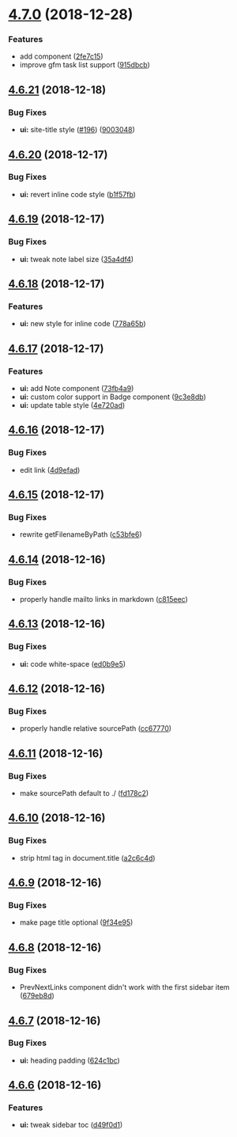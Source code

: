 # [4.7.0](https://github.com/leptosia/docute/compare/v4.6.21...v4.7.0) (2018-12-28)


### Features

* add <Gist> component ([2fe7c15](https://github.com/leptosia/docute/commit/2fe7c15))
* improve gfm task list support ([915dbcb](https://github.com/leptosia/docute/commit/915dbcb))

## [4.6.21](https://github.com/leptosia/docute/compare/v4.6.20...v4.6.21) (2018-12-18)


### Bug Fixes

* **ui:** site-title style ([#196](https://github.com/leptosia/docute/issues/196)) ([9003048](https://github.com/leptosia/docute/commit/9003048))

## [4.6.20](https://github.com/leptosia/docute/compare/v4.6.19...v4.6.20) (2018-12-17)


### Bug Fixes

* **ui:** revert inline code style ([b1f57fb](https://github.com/leptosia/docute/commit/b1f57fb))

## [4.6.19](https://github.com/leptosia/docute/compare/v4.6.18...v4.6.19) (2018-12-17)


### Bug Fixes

* **ui:** tweak note label size ([35a4df4](https://github.com/leptosia/docute/commit/35a4df4))

## [4.6.18](https://github.com/leptosia/docute/compare/v4.6.17...v4.6.18) (2018-12-17)


### Features

* **ui:** new style for inline code ([778a65b](https://github.com/leptosia/docute/commit/778a65b))

## [4.6.17](https://github.com/leptosia/docute/compare/v4.6.16...v4.6.17) (2018-12-17)


### Features

* **ui:** add Note component ([73fb4a9](https://github.com/leptosia/docute/commit/73fb4a9))
* **ui:** custom color support in Badge component ([9c3e8db](https://github.com/leptosia/docute/commit/9c3e8db))
* **ui:** update table style ([4e720ad](https://github.com/leptosia/docute/commit/4e720ad))

## [4.6.16](https://github.com/leptosia/docute/compare/v4.6.15...v4.6.16) (2018-12-17)


### Bug Fixes

* edit link ([4d9efad](https://github.com/leptosia/docute/commit/4d9efad))

## [4.6.15](https://github.com/leptosia/docute/compare/v4.6.14...v4.6.15) (2018-12-17)


### Bug Fixes

* rewrite getFilenameByPath ([c53bfe6](https://github.com/leptosia/docute/commit/c53bfe6))

## [4.6.14](https://github.com/leptosia/docute/compare/v4.6.13...v4.6.14) (2018-12-16)


### Bug Fixes

* properly handle mailto links in markdown ([c815eec](https://github.com/leptosia/docute/commit/c815eec))

## [4.6.13](https://github.com/leptosia/docute/compare/v4.6.12...v4.6.13) (2018-12-16)


### Bug Fixes

* **ui:** code white-space ([ed0b9e5](https://github.com/leptosia/docute/commit/ed0b9e5))

## [4.6.12](https://github.com/leptosia/docute/compare/v4.6.11...v4.6.12) (2018-12-16)


### Bug Fixes

* properly handle relative sourcePath ([cc67770](https://github.com/leptosia/docute/commit/cc67770))

## [4.6.11](https://github.com/leptosia/docute/compare/v4.6.10...v4.6.11) (2018-12-16)


### Bug Fixes

* make sourcePath default to ./ ([fd178c2](https://github.com/leptosia/docute/commit/fd178c2))

## [4.6.10](https://github.com/leptosia/docute/compare/v4.6.9...v4.6.10) (2018-12-16)


### Bug Fixes

* strip html tag in document.title ([a2c6c4d](https://github.com/leptosia/docute/commit/a2c6c4d))

## [4.6.9](https://github.com/leptosia/docute/compare/v4.6.8...v4.6.9) (2018-12-16)


### Bug Fixes

* make page title optional ([9f34e95](https://github.com/leptosia/docute/commit/9f34e95))

## [4.6.8](https://github.com/leptosia/docute/compare/v4.6.7...v4.6.8) (2018-12-16)


### Bug Fixes

* PrevNextLinks component didn't work with the first sidebar item ([679eb8d](https://github.com/leptosia/docute/commit/679eb8d))

## [4.6.7](https://github.com/leptosia/docute/compare/v4.6.6...v4.6.7) (2018-12-16)


### Bug Fixes

* **ui:** heading padding ([624c1bc](https://github.com/leptosia/docute/commit/624c1bc))

## [4.6.6](https://github.com/leptosia/docute/compare/v4.6.5...v4.6.6) (2018-12-16)


### Features

* **ui:** tweak sidebar toc ([d49f0d1](https://github.com/leptosia/docute/commit/d49f0d1))
